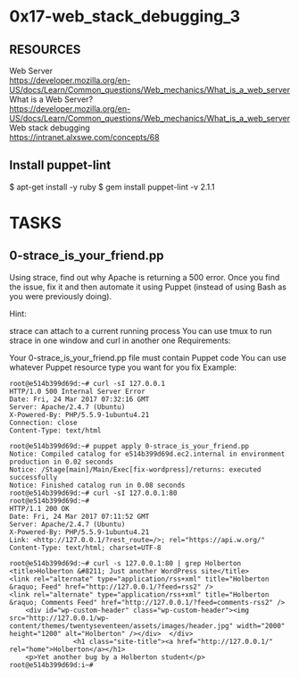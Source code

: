 # 0x17-web_stack_debugging_3

## RESOURCES
Web Server <br>https://developer.mozilla.org/en-US/docs/Learn/Common_questions/Web_mechanics/What_is_a_web_server<br>
What is a Web Server? <br>https://developer.mozilla.org/en-US/docs/Learn/Common_questions/Web_mechanics/What_is_a_web_server<br>
Web stack debugging <br>https://intranet.alxswe.com/concepts/68<br>

## Install puppet-lint
$ apt-get install -y ruby
$ gem install puppet-lint -v 2.1.1

# TASKS

## 0-strace_is_your_friend.pp

Using strace, find out why Apache is returning a 500 error. Once you find the issue, fix it and then automate it using Puppet (instead of using Bash as you were previously doing).

Hint:

strace can attach to a current running process
You can use tmux to run strace in one window and curl in another one
Requirements:

Your 0-strace_is_your_friend.pp file must contain Puppet code
You can use whatever Puppet resource type you want for you fix
Example:

	root@e514b399d69d:~# curl -sI 127.0.0.1
	HTTP/1.0 500 Internal Server Error
	Date: Fri, 24 Mar 2017 07:32:16 GMT
	Server: Apache/2.4.7 (Ubuntu)
	X-Powered-By: PHP/5.5.9-1ubuntu4.21
	Connection: close
	Content-Type: text/html

	root@e514b399d69d:~# puppet apply 0-strace_is_your_friend.pp
	Notice: Compiled catalog for e514b399d69d.ec2.internal in environment production in 0.02 seconds
	Notice: /Stage[main]/Main/Exec[fix-wordpress]/returns: executed successfully
	Notice: Finished catalog run in 0.08 seconds
	root@e514b399d69d:~# curl -sI 127.0.0.1:80
	root@e514b399d69d:~#
	HTTP/1.1 200 OK
	Date: Fri, 24 Mar 2017 07:11:52 GMT
	Server: Apache/2.4.7 (Ubuntu)
	X-Powered-By: PHP/5.5.9-1ubuntu4.21
	Link: <http://127.0.0.1/?rest_route=/>; rel="https://api.w.org/"
	Content-Type: text/html; charset=UTF-8

	root@e514b399d69d:~# curl -s 127.0.0.1:80 | grep Holberton
	<title>Holberton &#8211; Just another WordPress site</title>
	<link rel="alternate" type="application/rss+xml" title="Holberton &raquo; Feed" href="http://127.0.0.1/?feed=rss2" />
	<link rel="alternate" type="application/rss+xml" title="Holberton &raquo; Comments Feed" href="http://127.0.0.1/?feed=comments-rss2" />
		<div id="wp-custom-header" class="wp-custom-header"><img src="http://127.0.0.1/wp-content/themes/twentyseventeen/assets/images/header.jpg" width="2000" height="1200" alt="Holberton" /></div>  </div>
				    <h1 class="site-title"><a href="http://127.0.0.1/" rel="home">Holberton</a></h1>
		<p>Yet another bug by a Holberton student</p>
	root@e514b399d69d:i~#
